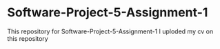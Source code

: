 # Software-Project-5-Assignment-1
This repository for Software-Project-5-Assignment-1
I uploded my cv on this repository
